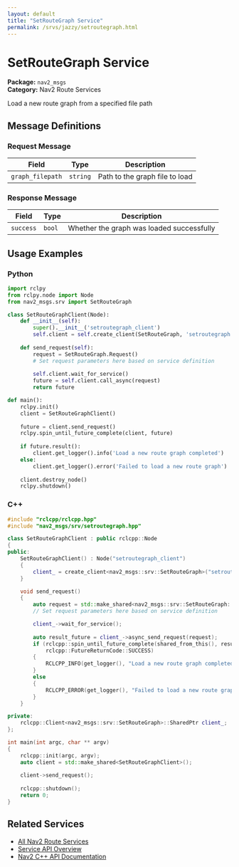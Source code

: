 ```yaml
---
layout: default
title: "SetRouteGraph Service"
permalink: /srvs/jazzy/setroutegraph.html
---
```


# SetRouteGraph Service

**Package:** `nav2_msgs`  
**Category:** Nav2 Route Services

Load a new route graph from a specified file path

## Message Definitions

### Request Message

| Field | Type | Description |
|-------|------|-------------|
| `graph_filepath` | `string` | Path to the graph file to load |


### Response Message

| Field | Type | Description |
|-------|------|-------------|
| `success` | `bool` | Whether the graph was loaded successfully |


## Usage Examples

### Python

```python
import rclpy
from rclpy.node import Node
from nav2_msgs.srv import SetRouteGraph

class SetRouteGraphClient(Node):
    def __init__(self):
        super().__init__('setroutegraph_client')
        self.client = self.create_client(SetRouteGraph, 'setroutegraph')
        
    def send_request(self):
        request = SetRouteGraph.Request()
        # Set request parameters here based on service definition
        
        self.client.wait_for_service()
        future = self.client.call_async(request)
        return future

def main():
    rclpy.init()
    client = SetRouteGraphClient()
    
    future = client.send_request()
    rclpy.spin_until_future_complete(client, future)
    
    if future.result():
        client.get_logger().info('Load a new route graph completed')
    else:
        client.get_logger().error('Failed to load a new route graph')
        
    client.destroy_node()
    rclpy.shutdown()
```

### C++

```cpp
#include "rclcpp/rclcpp.hpp"
#include "nav2_msgs/srv/setroutegraph.hpp"

class SetRouteGraphClient : public rclcpp::Node
{
public:
    SetRouteGraphClient() : Node("setroutegraph_client")
    {
        client_ = create_client<nav2_msgs::srv::SetRouteGraph>("setroutegraph");
    }

    void send_request()
    {
        auto request = std::make_shared<nav2_msgs::srv::SetRouteGraph::Request>();
        // Set request parameters here based on service definition

        client_->wait_for_service();
        
        auto result_future = client_->async_send_request(request);
        if (rclcpp::spin_until_future_complete(shared_from_this(), result_future) ==
            rclcpp::FutureReturnCode::SUCCESS)
        {
            RCLCPP_INFO(get_logger(), "Load a new route graph completed");
        }
        else
        {
            RCLCPP_ERROR(get_logger(), "Failed to load a new route graph");
        }
    }

private:
    rclcpp::Client<nav2_msgs::srv::SetRouteGraph>::SharedPtr client_;
};

int main(int argc, char ** argv)
{
    rclcpp::init(argc, argv);
    auto client = std::make_shared<SetRouteGraphClient>();
    
    client->send_request();
    
    rclcpp::shutdown();
    return 0;
}
```

## Related Services

- [All Nav2 Route Services](/jazzy/srvs/index.html#nav2-route-services)
- [Service API Overview](/jazzy/srvs/index.html)
- [Nav2 C++ API Documentation](/jazzy/html/index.html)